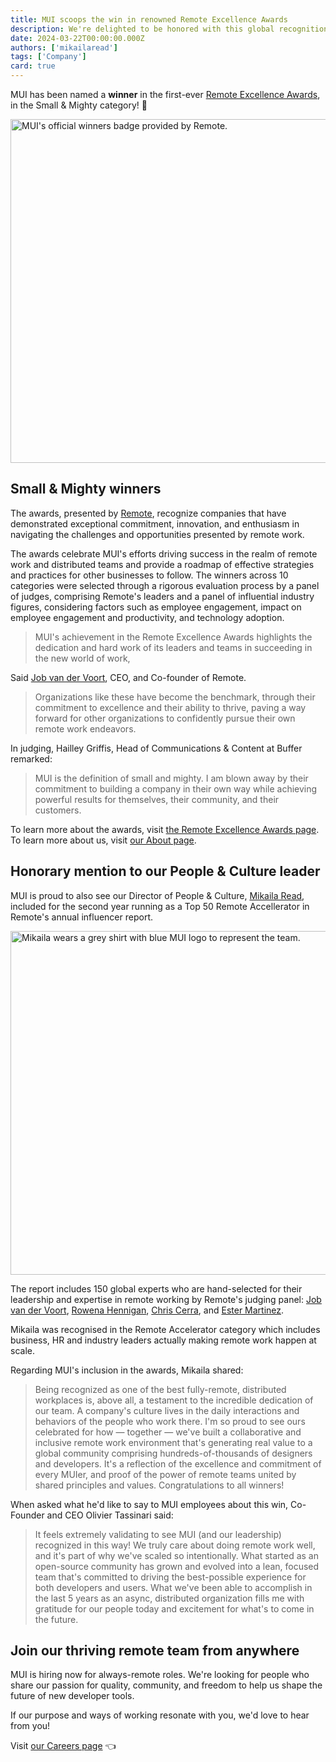 ```yaml
---
title: MUI scoops the win in renowned Remote Excellence Awards
description: We're delighted to be honored with this global recognition for our commitment to fostering excellence in remote work.
date: 2024-03-22T00:00:00.000Z
authors: ['mikailaread']
tags: ['Company']
card: true
---
```


MUI has been named a **winner** in the first-ever [Remote Excellence Awards](https://remote.com/remote-excellence-awards/), in the Small & Mighty category! 🎉

<img alt="MUI's official winners badge provided by Remote." src="/static/blog/remote-award-win/award-image.png" width="1200" height="550" loading="lazy" />

## Small & Mighty winners

The awards, presented by [Remote](/www.remote.com/), recognize companies that have demonstrated exceptional commitment, innovation, and enthusiasm in navigating the challenges and opportunities presented by remote work.

The awards celebrate MUI's efforts driving success in the realm of remote work and distributed teams and provide a roadmap of effective strategies and practices for other businesses to follow.
The winners across 10 categories were selected through a rigorous evaluation process by a panel of judges, comprising Remote's leaders and a panel of influential industry figures, considering factors such as employee engagement, impact on employee engagement and productivity, and technology adoption.

> MUI's achievement in the Remote Excellence Awards highlights the dedication and hard work of its leaders and teams in succeeding in the new world of work,

Said [Job van der Voort](https://www.linkedin.com/in/jobvo/), CEO, and Co-founder of Remote.

> Organizations like these have become the benchmark, through their commitment to excellence and their ability to thrive, paving a way forward for other organizations to confidently pursue their own remote work endeavors.

In judging, Hailley Griffis, Head of Communications & Content at Buffer remarked:

> MUI is the definition of small and mighty. I am blown away by their commitment to building a company in their own way while achieving powerful results for themselves, their community, and their customers.

To learn more about the awards, visit [the Remote Excellence Awards page](https://remote.com/remote-excellence-awards/).
To learn more about us, visit [our About page](/about/).

## Honorary mention to our People & Culture leader

MUI is proud to also see our Director of People & Culture, [Mikaila Read](https://www.linkedin.com/in/mikailaread/), included for the second year running as a Top 50 Remote Accellerator in Remote's annual influencer report.

<img alt="Mikaila wears a grey shirt with blue MUI logo to represent the team." src="/static/blog/remote-award-win/mikaila-remote-accelerator.png" width="1200" height="550" loading="lazy" />

The report includes 150 global experts who are hand-selected for their leadership and expertise in remote working by Remote's judging panel: [Job van der Voort](https://www.linkedin.com/in/jobvo/), [Rowena Hennigan](https://www.linkedin.com/in/rowena-hennigan/), [Chris Cerra](https://www.linkedin.com/in/chriscerra/), and [Ester Martinez](https://www.linkedin.com/in/estermartinez/).

Mikaila was recognised in the Remote Accelerator category which includes business, HR and industry leaders actually making remote work happen at scale.

Regarding MUI's inclusion in the awards, Mikaila shared:

> Being recognized as one of the best fully-remote, distributed workplaces is, above all, a testament to the incredible dedication of our team.
> A company's culture lives in the daily interactions and behaviors of the people who work there.
> I'm so proud to see ours celebrated for how — together — we've built a collaborative and inclusive remote work environment that's generating real value to a global community comprising hundreds-of-thousands of designers and developers.
> It's a reflection of the excellence and commitment of every MUIer, and proof of the power of remote teams united by shared principles and values. Congratulations to all winners!

When asked what he'd like to say to MUI employees about this win, Co-Founder and CEO Olivier Tassinari said:

> It feels extremely validating to see MUI (and our leadership) recognized in this way! We truly care about doing remote work well, and it's part of why we've scaled so intentionally.
> What started as an open-source community has grown and evolved into a lean, focused team that's committed to driving the best-possible experience for both developers and users.
> What we've been able to accomplish in the last 5 years as an async, distributed organization fills me with gratitude for our people today and excitement for what's to come in the future.

## Join our thriving remote team from anywhere

MUI is hiring now for always-remote roles.
We're looking for people who share our passion for quality, community, and freedom to help us shape the future of new developer tools.

If our purpose and ways of working resonate with you, we'd love to hear from you!

Visit [our Careers page](/careers/) 👈
